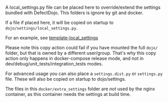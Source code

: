 A local_settings.py file can be placed here to override/extend the settings bundled with DefectDojo.
This folders is ignore by git and docker.

If a file if placed here, it will be copied on startup to `dojo/settings/local_settings.py`.

For an example, see [template-local_settings](../../dojo/settings/template-local_settings)

Please note this copy action could fail if you have mounted the full `dojo/` folder, but that is owned by a different user/group.
That's why this copy action only happens in docker-compose release mode, and not in dev/debug/unit_tests/integration_tests modes.

For advanced usage you can also place a `settings.dist.py` or `settings.py` file. These will also be copied on startup to dojo/settings.

The files in this `docker/extra_settings` folder are *not* used by the nginx container, as this container needs the settings at build time.
